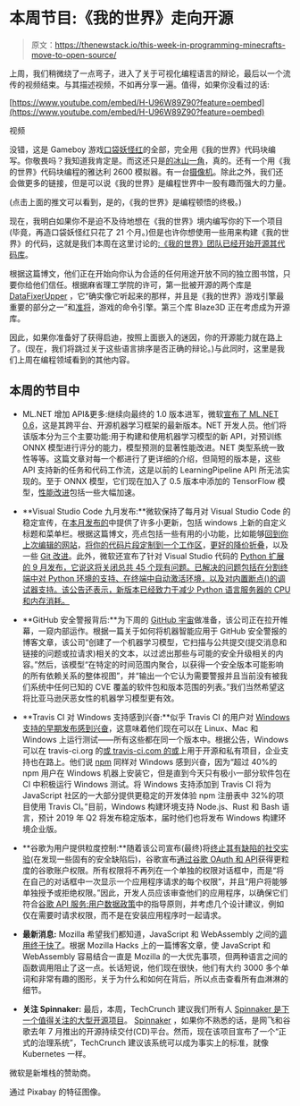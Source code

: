 # 本周节目:《我的世界》走向开源

> 原文：<https://thenewstack.io/this-week-in-programming-minecrafts-move-to-open-source/>

上周，我们稍微绕了一点弯子，进入了关于可视化编程语言的辩论，最后以一个流传的视频结束。与其描述视频，不如再分享一遍。值得，如果你没看过的话:

[https://www.youtube.com/embed/H-U96W89Z90?feature=oembed](https://www.youtube.com/embed/H-U96W89Z90?feature=oembed)

视频

没错，这是 Gameboy 游戏[口袋妖怪红](https://en.wikipedia.org/wiki/Pok%C3%A9mon_Red_and_Blue)的全部，完全用《我的世界》代码块编写。你敬畏吗？我知道我肯定是。而这还只是[的冰山一角](https://www.youtube.com/user/sethbling)，真的。还有一个用《我的世界》代码块编程的雅达利 2600 模拟器。有一台[摄像机](https://youtu.be/xgA1wrkMe4U)。除此之外，我们还会做更多的链接，但是可以说《我的世界》是编程世界中一股有趣而强大的力量。

(点击上面的推文可以看到，是的，《我的世界》是编程顿悟的终极。)

现在，我明白如果你不是迫不及待地想在《我的世界》境内编写你的下一个项目(毕竟，再造口袋妖怪红只花了 21 个月。)但是也许你想使用一些用来构建《我的世界》的代码，这就是我们本周在这里讨论的[:](https://www.altchar.com/games-news/578587/minecraft-making-two-of-its-libraries-open-source)[《我的世界》团队已经开始开源其代码库](https://minecraft.net/en-us/article/programmers-play-minecrafts-inner-workings)。

根据这篇博文，他们正在开始向你认为合适的任何用途开放不同的独立图书馆，只要你给他们信任。根据麻省理工学院的许可，第一批被开源的两个库是 [DataFixerUpper](https://github.com/Mojang/DataFixerUpper) ，它“确实像它听起来的那样，并且是《我的世界》游戏引擎最重要的部分之一”和[准将](https://github.com/Mojang/brigadier)，游戏的命令引擎。第三个库 Blaze3D 正在考虑成为开源库。

因此，如果你准备好了获得启迪，按照上面嵌入的迷因，你的开源能力就在路上了。(现在，我们将跳过关于这些语言排序是否正确的辩论。)与此同时，这里是我们上周在编程领域看到的其他内容。

## 本周的节目中

*   ML.NET 增加 API&更多:继续向最终的 1.0 版本进军，微软[宣布了 ML.NET 0.6](https://blogs.msdn.microsoft.com/dotnet/2018/10/08/announcing-ml-net-0-6-machine-learning-net/)，这是其跨平台、开源机器学习框架的最新版本。NET 开发人员。他们将该版本分为三个主要功能:用于构建和使用机器学习模型的新 API，对预训练 ONNX 模型进行评分的能力，模型预测的显著性能改进。NET 类型系统一致性等等。这篇文章对每一个都进行了更详细的介绍，但简短的版本是，这些 API 支持新的任务和代码工作流，这是以前的 LearningPipeline API 所无法实现的。至于 ONNX 模型，它们现在加入了 0.5 版本中添加的 TensorFlow 模型，[性能改进](https://blogs.msdn.microsoft.com/dotnet/2018/10/08/announcing-ml-net-0-6-machine-learning-net/#performance-improvements)包括一些大幅加速。
*   **Visual Studio Code 九月发布:**微软保持了每月对 Visual Studio Code 的稳定宣传，在[本月发布的](https://code.visualstudio.com/updates/v1_28)中提供了许多小更新，包括 windows 上新的自定义标题和菜单栏。根据这篇博文，亮点包括一些有用的小功能，比如能够[回到你上次编辑的网站](https://code.visualstudio.com/updates/v1_28#_navigate-to-last-edit-location)，[将你的代码片段定制到一个工作区](https://code.visualstudio.com/updates/v1_28#_project-level-snippets)，[更好的降价折叠](https://code.visualstudio.com/updates/v1_28#_better-markdown-folding)，以及一些 [Git 改进](https://code.visualstudio.com/updates/v1_28#_git-integration)。此外，微软还宣布了针对 Visual Studio 代码的 [Python 扩展的 9 月发布，它说这将关闭总共 45 个现有问题。已解决的问题包括在分割终端中对 Python 环境的支持、在终端中自动激活环境，以及对内置断点()的调试器支持。该公告还表示，新版本已经致力于减少 Python 语言服务器的 CPU 和内存消耗。](https://blogs.msdn.microsoft.com/pythonengineering/2018/10/09/python-in-visual-studio-code-september-2018-release/)
*   **GitHub 安全警报背后:**为下周的 [GitHub 宇宙](https://githubuniverse.com/)做准备，该公司正在拉开帷幕，一窥内部运作。根据一篇关于如何将机器智能应用于 GitHub 安全警报的博客文章，该公司“创建了一个机器学习模型，它扫描与公共提交(提交消息和链接的问题或拉请求)相关的文本，以过滤出那些与可能的安全升级相关的内容。”然后，该模型“在特定的时间范围内聚合，以获得一个安全版本可能影响的所有依赖关系的整体视图”，并“输出一个它认为需要警报并且当前没有被我们系统中任何已知的 CVE 覆盖的软件包和版本范围的列表。”我们当然希望这将比亚马逊厌恶女性的机器学习模型更有效。

*   **Travis CI 对 Windows 支持感到兴奋:**似乎 Travis CI 的用户对 [Windows 支持的早期发布感到兴奋](http://blog.travis-ci.com/2018-10-11-windows-early-release)，这意味着他们现在可以在 Linux、Mac 和 Windows 上运行测试——所有这些都在同一个版本中。根据公告，Windows 可以在 travis-ci.org 的[或 travis-ci.com 的](https://travis-ci.org/)[或](https://travis-ci.com/)上用于开源和私有项目，企业支持也在路上。他们说 [npm](https://www.npmjs.com/) 同样对 Windows 感到兴奋，因为“超过 40%的 npm 用户在 Windows 机器上安装它，但是直到今天只有极小一部分软件包在 CI 中积极运行 Windows 测试。将 Windows 支持添加到 Travis CI 将为 JavaScript 社区的一大部分提供更稳定的开发体验 npm 注册表中 32%的项目使用 Travis CI。”目前，Windows 构建环境支持 Node.js、Rust 和 Bash 语言，预计 2019 年 Q2 将发布稳定版本，届时他们也将发布 Windows 构建环境企业版。
*   **谷歌为用户提供粒度控制:**随着该公司宣布(最终)将[终止其有缺陷的社交实验](https://www.blog.google/technology/safety-security/project-strobe/)(在发现一些固有的安全缺陷后)，谷歌宣布[通过谷歌 OAuth 和 API](https://developers.googleblog.com/2018/10/more-granular-google-account.html)获得更粒度的谷歌账户权限。所有权限将不再列在一个单独的权限对话框中，而是“将在自己的对话框中一次显示一个应用程序请求的每个权限”，并且“用户将能够单独授予或拒绝权限。”因此，开发人员应该审查他们的应用程序，以确保它们符合[谷歌 API 服务:用户数据政策](https://developers.google.com/terms/api-services-user-data-policy)中的指导原则，并考虑几个设计建议，例如仅在需要时请求权限，而不是在安装应用程序时一起请求。
*   **最新消息:** Mozilla 希望我们都知道，JavaScript 和 WebAssembly 之间的[调用终于快了](https://hacks.mozilla.org/2018/10/calls-between-javascript-and-webassembly-are-finally-fast-%f0%9f%8e%89/)。根据 Mozilla Hacks 上的一篇博客文章，使 JavaScript 和 WebAssembly 容易结合一直是 Mozilla 的一大优先事项，但两种语言之间的函数调用阻止了这一点。长话短说，他们现在很快，他们有大约 3000 多个单词和非常有趣的图形，关于为什么和如何在背后，所以点击查看所有血淋淋的细节。
*   **关注 Spinnaker:** 最后，本周，TechCrunch 建议我们所有人 [Spinnaker 是下一个值得关注的大型开源项目](https://techcrunch.com/2018/10/09/spinnaker-is-the-next-big-open-source-project-to-watch/)。 [Spinnaker](https://www.spinnaker.io/) ，如果你不熟悉的话，是网飞和谷歌去年 7 月推出的开源持续交付(CD)平台。然而，现在该项目宣布了一个“正式的治理系统”，TechCrunch 建议该系统可以成为事实上的标准，就像 Kubernetes 一样。

微软是新堆栈的赞助商。

通过 Pixabay 的特征图像。

<svg xmlns:xlink="http://www.w3.org/1999/xlink" viewBox="0 0 68 31" version="1.1"><title>Group</title> <desc>Created with Sketch.</desc></svg>
